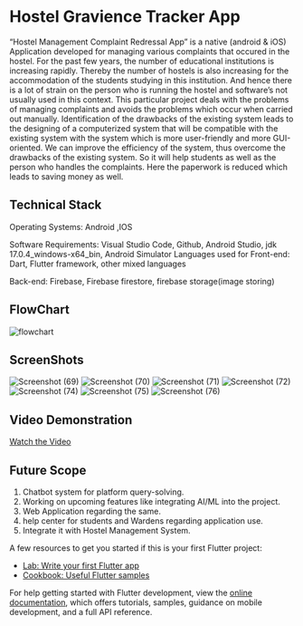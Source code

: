 # Hostel Gravience Tracker App

“Hostel Management Complaint Redressal App” is a native (android & iOS) Application
developed for managing various complaints that occured in the hostel. For the past few years,
the number of educational institutions is increasing rapidly. Thereby the number of hostels is 
also increasing for the accommodation of the students studying in this institution. And hence 
there is a lot of strain on the person who is running the hostel and software’s not usually used 
in this context. This particular project deals with the problems of managing complaints and 
avoids the problems which occur when carried out manually. Identification of the drawbacks 
of the existing system leads to the designing of a computerized system that will be compatible 
with the existing system with the system which is more user-friendly and more GUI-oriented. 
We can improve the efficiency of the system, thus overcome the drawbacks of the existing 
system. So it will help students as well as the person who handles the complaints. Here the 
paperwork is reduced which leads to saving money as well.

## Technical Stack
Operating Systems:
 Android ,IOS
 
Software Requirements: 
 Visual Studio Code, Github, 
 Android Studio, jdk 17.0.4_windows-x64_bin, 
 Android Simulator
 Languages used for Front-end: Dart,
 Flutter framework, other mixed languages
 
Back-end:
 Firebase, Firebase firestore, firebase storage(image storing)

## FlowChart



![flowchart](https://github.com/surajrd2001/Hostel-complaint-app/assets/94428989/c5f177d6-0f95-4c88-8b1e-4170a3cce756)

## ScreenShots

![Screenshot (69)](https://github.com/surajrd2001/Hostel-complaint-app/assets/94428989/83ff2f35-6afe-450a-b812-26817aba05cc)
![Screenshot (70)](https://github.com/surajrd2001/Hostel-complaint-app/assets/94428989/79fd1932-d3fa-44e6-bf9e-ba575a42ac07)
![Screenshot (71)](https://github.com/surajrd2001/Hostel-complaint-app/assets/94428989/a2fee2f9-5413-4709-805b-2f2cff6a6adf)
![Screenshot (72)](https://github.com/surajrd2001/Hostel-complaint-app/assets/94428989/58172520-6e9c-4410-bc69-6d0cc83daec7)
![Screenshot (74)](https://github.com/surajrd2001/Hostel-complaint-app/assets/94428989/0de4c747-1b89-4479-922e-6dbc813c1ed8)
![Screenshot (75)](https://github.com/surajrd2001/Hostel-complaint-app/assets/94428989/e6303ea9-c771-413b-a676-f48a12746c7f)
![Screenshot (76)](https://github.com/surajrd2001/Hostel-complaint-app/assets/94428989/32331c0a-f4f7-4d99-ab96-5e31b53660f0)

## Video Demonstration

[Watch the Video](https://drive.google.com/file/d/1AKQ4w9TgGVRcy_EmdBzF351UIgd-Cu8g/view?usp=sharing)
## Future Scope
   1) Chatbot system for platform query-solving.
   2) Working on upcoming features like integrating AI/ML into the project.
   3) Web Application regarding the same.
   4) help center for students and Wardens regarding application use.
   5) Integrate it with Hostel Management System. 


A few resources to get you started if this is your first Flutter project:

- [Lab: Write your first Flutter app](https://docs.flutter.dev/get-started/codelab)
- [Cookbook: Useful Flutter samples](https://docs.flutter.dev/cookbook)

For help getting started with Flutter development, view the
[online documentation](https://docs.flutter.dev/), which offers tutorials,
samples, guidance on mobile development, and a full API reference.
